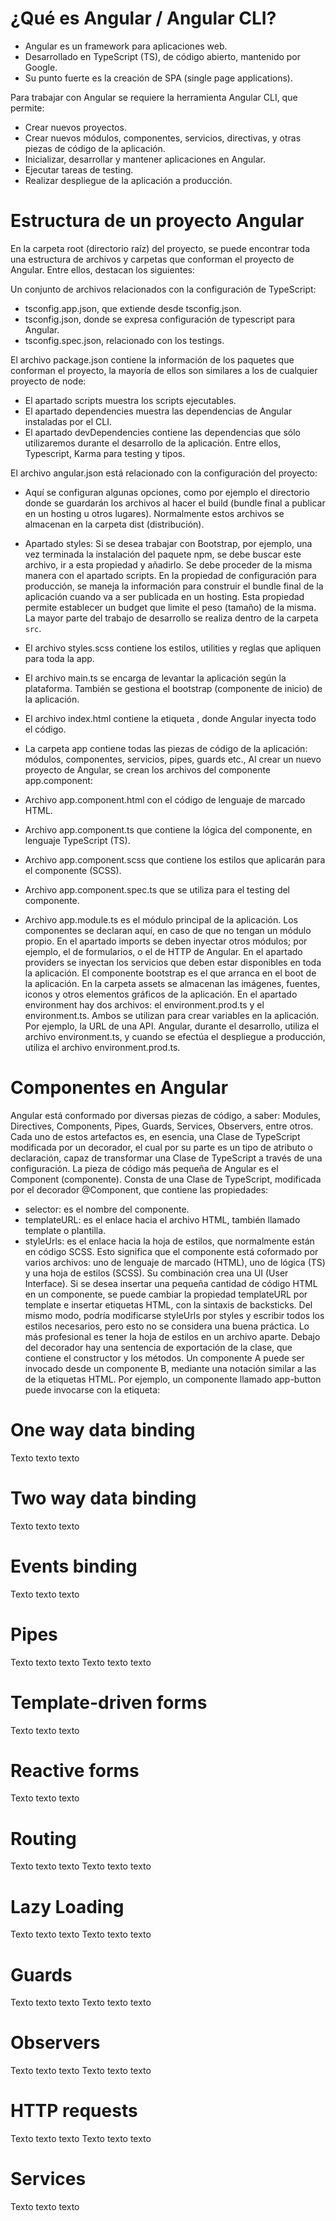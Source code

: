 # ¿Qué es Angular / Angular CLI?
* Angular es un framework para aplicaciones web.
* Desarrollado en TypeScript (TS), de código abierto, mantenido por Google.
* Su punto fuerte es la creación de SPA (single page applications).

Para trabajar con Angular se requiere la herramienta Angular CLI, que permite:
* Crear nuevos proyectos.
* Crear nuevos módulos, componentes, servicios, directivas, y otras piezas de código de la aplicación.
* Inicializar, desarrollar y mantener aplicaciones en Angular.
* Ejecutar tareas de testing.
* Realizar despliegue de la aplicación a producción.

# Estructura de un proyecto Angular
En la carpeta root (directorio raíz) del proyecto, se puede encontrar toda una estructura de archivos y carpetas que conforman el proyecto de Angular. Entre ellos, destacan los siguientes:

Un conjunto de archivos relacionados con la configuración de TypeScript:
* tsconfig.app.json, que extiende desde tsconfig.json.
* tsconfig.json, donde se expresa configuración de typescript para Angular.
* tsconfig.spec.json, relacionado con los testings.

El archivo package.json contiene la información de los paquetes que conforman el proyecto, la mayoría de ellos son similares a los de cualquier proyecto de node:
* El apartado scripts muestra los scripts ejecutables.
* El apartado dependencies muestra las dependencias de Angular instaladas por el CLI.
* El apartado devDependencies contiene las dependencias que sólo utilizaremos durante el desarrollo de la aplicación. Entre ellos, Typescript, Karma para testing y tipos.

El archivo angular.json está relacionado con la configuración del proyecto:
* Aquí se configuran algunas opciones, como por ejemplo el directorio donde se guardarán los archivos al hacer el build (bundle final a publicar en un hosting u otros lugares). Normalmente estos archivos se almacenan en la carpeta dist (distribución).
* Apartado styles: Si se desea trabajar con Bootstrap, por ejemplo, una vez terminada la instalación del paquete npm, se debe buscar este archivo, ir a esta propiedad y añadirlo. Se debe proceder de la misma manera con el apartado scripts.
En la propiedad de configuración para producción, se maneja la información para construir el bundle final de la aplicación cuando va a ser publicada en un hosting. Esta propiedad permite establecer un budget que limite el peso (tamaño) de la misma.
La mayor parte del trabajo de desarrollo se realiza dentro de la carpeta `src`.

* El archivo styles.scss contiene los estilos, utilities y reglas que apliquen para toda la app.
* El archivo main.ts se encarga de levantar la aplicación según la plataforma. También se gestiona el bootstrap (componente de inicio) de la aplicación. 
* El archivo index.html contiene la etiqueta <app-root></app-root>, donde Angular inyecta todo el código.
* La carpeta app contiene todas las piezas de código de la aplicación: módulos, componentes, servicios, pipes, guards etc., 
Al crear un nuevo proyecto de Angular, se crean los archivos del componente app.component:
* Archivo app.component.html con el código de lenguaje de marcado HTML.
* Archivo app.component.ts que contiene la lógica del componente, en lenguaje TypeScript (TS). 
* Archivo app.component.scss que contiene los estilos que aplicarán para el componente (SCSS).
* Archivo app.component.spec.ts que se utiliza para el testing del componente.
* Archivo app.module.ts es el módulo principal de la aplicación. Los componentes se declaran aquí, en caso de que no tengan un módulo propio. 
En el apartado imports se deben inyectar otros módulos; por ejemplo, el de formularios, o el de HTTP de Angular. 
En el apartado providers se inyectan los servicios que deben estar disponibles en toda la aplicación.
El componente bootstrap es el que arranca en el boot de la aplicación.
En la carpeta assets se almacenan las imágenes, fuentes, iconos y otros elementos gráficos de la aplicación.
En el apartado environment hay dos archivos: el environment.prod.ts y el environment.ts. Ambos se utilizan para crear variables en la aplicación. Por ejemplo, la URL de una API.
Angular, durante el desarrollo, utiliza el archivo environment.ts, y cuando se efectúa el despliegue a producción, utiliza el archivo environment.prod.ts. 
# Componentes en Angular
Angular está conformado por diversas piezas de código, a saber: Modules, Directives, Components, Pipes, Guards, Services, Observers, entre otros. Cada uno de estos artefactos es, en esencia, una Clase de TypeScript modificada por un decorador, el cual por su parte es un tipo de atributo o declaración, capaz de transformar una Clase de TypeScript a través de una configuración.
La pieza de código más pequeña de Angular es el Component (componente). Consta de una Clase de TypeScript, modificada por el decorador @Component, que contiene las propiedades:
* selector: es el nombre del componente.
* templateURL: es el enlace hacia el archivo HTML, también llamado template o plantilla.
* styleUrls: es el enlace hacia la hoja de estilos, que normalmente están en código SCSS.
Esto significa que el componente está coformado por varios archivos: uno de lenguaje de marcado (HTML), uno de lógica (TS) y una hoja de estilos (SCSS). Su combinación crea una UI (User Interface).
Si se desea insertar una pequeña cantidad de código HTML en un componente, se puede cambiar la propiedad templateURL por template e insertar etiquetas HTML, con la sintaxis de backsticks. Del mismo modo, podría modificarse styleUrls por styles y escribir todos los estilos necesarios, pero esto no se considera una buena práctica. Lo más profesional es tener la hoja de estilos en un archivo aparte.
Debajo del decorador hay una sentencia de exportación de la clase, que contiene el constructor y los métodos.
Un componente A puede ser invocado desde un componente B, mediante una notación similar a las de la etiquetas HTML. Por ejemplo, un componente llamado app-button puede invocarse con la etiqueta:
<app-button></app-button>
# One way data binding
Texto texto texto
# Two way data binding
Texto texto texto
# Events binding
Texto texto texto
# Pipes
Texto texto texto
Texto texto texto
# Template-driven forms
Texto texto texto
# Reactive forms
Texto texto texto
# Routing
Texto texto texto
Texto texto texto
# Lazy Loading
Texto texto texto
Texto texto texto
# Guards
Texto texto texto
Texto texto texto
# Observers
Texto texto texto
Texto texto texto
# HTTP requests
Texto texto texto
Texto texto texto
# Services
Texto texto texto 
